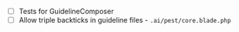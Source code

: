 - [ ] Tests for GuidelineComposer
- [ ] Allow triple backticks in guideline files - `.ai/pest/core.blade.php`
